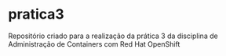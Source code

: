 # pratica3
Repositório criado para a realização da prática 3 da disciplina de Administração de Containers com Red Hat OpenShift 
